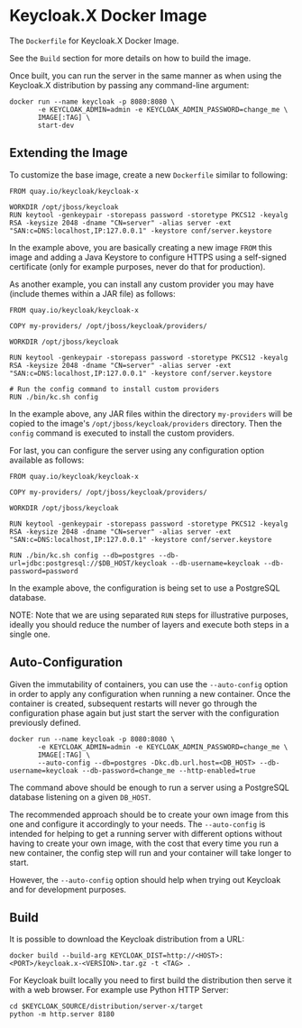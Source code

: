 # Keycloak.X Docker Image

The `Dockerfile` for Keycloak.X Docker Image.

See the `Build` section for more details on how to build the image.

Once built, you can run the server in the same manner as when using the Keycloak.X distribution by passing any command-line argument:

    docker run --name keycloak -p 8080:8080 \
           -e KEYCLOAK_ADMIN=admin -e KEYCLOAK_ADMIN_PASSWORD=change_me \
           IMAGE[:TAG] \
           start-dev
           
## Extending the Image

To customize the base image, create a new `Dockerfile` similar to following:

```
FROM quay.io/keycloak/keycloak-x

WORKDIR /opt/jboss/keycloak
RUN keytool -genkeypair -storepass password -storetype PKCS12 -keyalg RSA -keysize 2048 -dname "CN=server" -alias server -ext "SAN:c=DNS:localhost,IP:127.0.0.1" -keystore conf/server.keystore
```

In the example above, you are basically creating a new image `FROM` this image and adding a Java Keystore to configure HTTPS using a self-signed certificate (only for example purposes, never do that for production).

As another example, you can install any custom provider you may have (include themes within a JAR file) as follows:

```
FROM quay.io/keycloak/keycloak-x

COPY my-providers/ /opt/jboss/keycloak/providers/

WORKDIR /opt/jboss/keycloak

RUN keytool -genkeypair -storepass password -storetype PKCS12 -keyalg RSA -keysize 2048 -dname "CN=server" -alias server -ext "SAN:c=DNS:localhost,IP:127.0.0.1" -keystore conf/server.keystore

# Run the config command to install custom providers
RUN ./bin/kc.sh config
```

In the example above, any JAR files within the directory `my-providers` will be copied to the image's `/opt/jboss/keycloak/providers` directory. Then the `config` command is executed to install the custom providers.

For last, you can configure the server using any configuration option available as follows:

```
FROM quay.io/keycloak/keycloak-x

COPY my-providers/ /opt/jboss/keycloak/providers/

WORKDIR /opt/jboss/keycloak

RUN keytool -genkeypair -storepass password -storetype PKCS12 -keyalg RSA -keysize 2048 -dname "CN=server" -alias server -ext "SAN:c=DNS:localhost,IP:127.0.0.1" -keystore conf/server.keystore

RUN ./bin/kc.sh config --db=postgres --db-url=jdbc:postgresql://$DB_HOST/keycloak --db-username=keycloak --db-password=password
```

In the example above, the configuration is being set to use a PostgreSQL database.

NOTE: Note that we are using separated `RUN` steps for illustrative purposes, ideally you should reduce the number of layers and execute both steps in a single one.

## Auto-Configuration

Given the immutability of containers, you can use the `--auto-config` option in order to apply any configuration when running a new container. Once the container is created, subsequent restarts will never go through the configuration phase again but just start the server with the configuration previously defined.

    docker run --name keycloak -p 8080:8080 \
           -e KEYCLOAK_ADMIN=admin -e KEYCLOAK_ADMIN_PASSWORD=change_me \
           IMAGE[:TAG] \
           --auto-config --db=postgres -Dkc.db.url.host=<DB_HOST> --db-username=keycloak --db-password=change_me --http-enabled=true

The command above should be enough to run a server using a PostgreSQL database listening on a given `DB_HOST`.

The recommended approach should be to create your own image from this one and configure it accordingly to your needs. The `--auto-config` is intended for helping to get a running server with different options without having to create your own image, with the cost that every time you run a new container, the config step will run and your container will take longer to start.

However, the `--auto-config` option should help when trying out Keycloak and for development purposes.

## Build

It is possible to download the Keycloak distribution from a URL:

    docker build --build-arg KEYCLOAK_DIST=http://<HOST>:<PORT>/keycloak.x-<VERSION>.tar.gz -t <TAG> .

For Keycloak built locally you need to first build the distribution then serve it with a web browser. For example use Python HTTP Server:

    cd $KEYCLOAK_SOURCE/distribution/server-x/target
    python -m http.server 8180